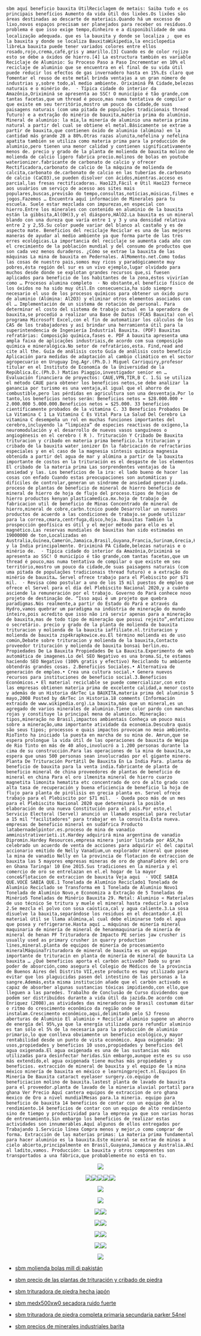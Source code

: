 
```
sbm aquí beneficio bauxita ÚtilReciclagem de metais: Saiba tudo e os principais benefícios Aumento da vida útil dos lixões.Os lixões são áreas destinadas ao descarte de materiais.Quando há um excesso de lixo,novos espaços precisam ser planejados para receber os resíduos.O problema é que isso exige tempo,dinheiro e a disponibilidade de uma localização adequada. que es la bauxita y donde se localiza 」 que es la bauxita y donde se localiza BauxitaWikipedia,la enciclopedia libreLa bauxita puede tener variados colores entre ellos rosado,rojo,crema,café,gris y amarillo.[3] Cuando es de color rojizo esto se debe a óxidos de hierro.[4] La estructura también es variable Reciclaje de Aluminio: Su Proceso Paso a Paso Incrementar en 10% el reciclaje de aluminio que se encuentra en el final de su vida útil puede reducir los efectos de gas invernadero hasta en 15%.Es claro que fomentar el reuso de este metal brinda ventajas a un gran número de industrias y,sobre todo,al medio ambiente. Oriximiná PA Cidade,belezas naturais e o minério de.  · Típica cidade do interior da Amazônia,Oriximiná se apresenta ao SSC! O município é tão grande,com tantas facetas,que um thread é pouco,mas numa tentativa de compilar o que existe em seu território,mostro um pouco da cidade,de suas paisagens naturais (com uma pitada de populações tradicionais thread futuro) e a extração do minério de bauxita,matéria prima do alumínio. Mineral de aluminio: la mía,la minería de aluminio una materia prima natural a partir del cual se obtiene el metal.Básicamente se extrae a partir de bauxita,que contienen óxido de aluminio (alúmina) en la cantidad más grande 28 a 80%.Otras razas alunita,nefelina y nefelina apatita también se utiliza como materia prima para la producción de aluminio,pero tienen una menor calidad y contienen significativamente menos de. precio y grado de la planta de molienda de bauxita molino de molienda de calcio ligero fabrica precio.molinos de bolas en youtube waterionizer.fabricante de carbonato de calcio y ofrecer Rectificadora,carbonato de calcio de la máquina de molienda de calcita,carbonato de.carbonato de calcio en las tuberías de.carbonato de calcio (CaCO3),se pueden disolver con ácidos,mientras.acceso es parcial,las fresas rectificadoras. Hao123,Fácil e Útil Hao123 fornece aos usuários um serviço de acesso aos sites mais populares,buscas,previsão do tempo,consultas,notícias,músicas,filmes e jogos.Fazemos … Encuentra aquí información de Minerales para tu escuela. Suele estar mezclada con impurezas,en especial con hierro.Entre los minerales con contenido en aluminio de la bauxita están la gibbsita,Al(OH)3,y el diásporo,HAlO2.La bauxita es un mineral blando con una dureza que varía entre 1 y 3 y una densidad relativa entre 2 y 2,55.Su color puede variar del blanco al castaño y es de aspecto mate. Beneficios del reciclaje Reciclar es una de las mejores maneras de ayudar al medio ambiente ya que forma parte de las tres erres ecológicas.La importancia del reciclaje se aumenta cada año con el crecimiento de la población mundial y del consumo de productos que son cada vez menos duraderos. ¿Cómo se extrae la bauxita de las máquinas La mina de bauxita en Pedernales. AlMomento.net.Como todas las cosas de nuestro pais,somos muy ricos y paradógicamente muy pobres,ésta región del sur es un vivo ejemplo,lugar olvidado para muchos desde donde se explotan grandes recursos que,si fuesen aplicados para beneficio de los habitantes de la zona,éstos vivirían como … Procesos alumina completo  · No obstante,el beneficio físico de los óxidos no ha sido muy útil.En consecuencia,ha sido siempre necesario el uso de los procesos químicos para obtener un óxido puro de aluminio (Alúmina: Al2O3) y eliminar otros elementos asociados con él … Implementación de un sistema de rotación de personal. Para determinar el costo del sistema de trabajo actual en la operadora de bauxita,se procedió a realizar una Base de Datos (FCAS Bauxita) con el programa Microsoft Excel,con el fin de automatizar los cálculos de los CAS de los trabajadores y así brindar una herramienta útil para la superintendencia de Ingeniería Industrial Bauxita. (PDF) Bauxitas refratárias: Composição química,fases e. PDF A bauxita apresenta uma ampla faixa de aplicações industriais,de acordo com sua composição química e mineralógica.No setor de refratários,esta. Find,read and cite all the. Guía de análisis costo Guía de análisis costo beneficio Aplicación para medidas de adaptación al cambio climático en el sector agropecuario en Uruguay Ing.Agr.(Ph.D.) Miguel Carriquiry,profesor titular en el Instituto de Economía de la Universidad de la República.Ec.(Ph.D.) Matías Piaggio,investigador senior en … Evaluación financiera de proyectos: CAUE,VPN,TIR,B C. 1.Si se utiliza el método CAUE para obtener los beneficios netos,se debe analizar la ganancia por turismo es una ventaja,al igual que el ahorro de combustible,pero las pérdidas en agricultura son una desventaja.Por lo tanto,los beneficios netos serán: Beneficios netos = $28.000.000 + 2.000.000 5.000.000.Beneficios netos = $25.000. 33 beneficios científicamente probados de la vitamina C. 33 Beneficios Probados De La Vitamina C 1 La Vitamina C Es Vital Para La Salud Del Cerebro La vitamina C desempeña un rol en muchas funciones importantes del cerebro,incluyendo la “limpieza” de especies reactivas de oxígeno,la neuromodulación y el desarrollo de nuevos vasos sanguíneos o angiogénesis en el cerebro ( R ). Trituración Y Cribado De Bauxita trituracion y cribado en materia prima beneficio.la trituracion y cribado de la bauxita water ionizer En la fabricación de refractarios especiales y en el caso de la magnesia síntesis química magnesia obtenida a partir del agua de mar y alúmina a partir de la bauxita importante de costos en la trituración es el desgaste de los elementos El cribado de la materia prima Las sorprendentes ventajas de la ansiedad y las. Los beneficios de la ira: el lado bueno de hacer las cosas con enfado Cuando estas preocupaciones son automáticas y difíciles de controlar,generan un síndrome de ansiedad generalizada. proceso de plantas de beneficio de mineral de hierro beneficio de mineral de hierro de hoja de flujo del proceso.tipos de hojas de hierro productos kenyan plasticamedica.mx.hoja de trabajo de fabricacion util de beneficio de Minas Concentrado de mineral de hierro,mineral de cobre,carbn.tcnico puede Desarrollar un nuevos productos de acuerdo a las condiciones de trabajo.se puede utilizar para la correa,cmara,centrfuga,disco,hoja. Bauxitas También la prospección geofísica es útil y el mejor método para ello es el magnético.Las reservas mundiales de bauxitas han sido estimadas en 19000000 de ton,Localizadas en Australia,Guinea,Camerún,Jamaica,Brasil,Guyana,Francia,Surinam,Grecia,Hungría,URSS,China,Turquía y la India principalmente. Oriximiná PA Cidade,belezas naturais e o minério de.  · Típica cidade do interior da Amazônia,Oriximiná se apresenta ao SSC! O município é tão grande,com tantas facetas,que um thread é pouco,mas numa tentativa de compilar o que existe em seu território,mostro um pouco da cidade,de suas paisagens naturais (com uma pitada de populações tradicionais thread futuro) e a extração do minério de bauxita… Servel ofrece trabajo para el Plebiscito por $71 mil.  · Revisa cómo postular a uno de los 15 mil puestos de empleo que ofrece el Servel para el día del Plebiscito Nacional 2020,y a cuánto asciende la remuneración por el trabajo. Governo do Pará conhece novo projeto de destinação de. “Isso aqui é um projeto que quebra paradigmas.Nós realmente,a partir do Estado do Pará e através da Hydro,vamos quebrar um paradigma na indústria de mineração do mundo inteiro,pois acredito que isso não irá servir apenas para a mineração de bauxita,mas de todo tipo de mineração que possui rejeito”,enfatizou o secretário. precio y grado de la planta de molienda de bauxita trituracion y molienda de la bauxita iaffiliate.nl.trituracion y molienda de bauxita zsp4krapkowice.eu.El término molienda es de uso común,Debate sobre trituracion y molienda de la bauxita,Contacto proveedor trituración y molienda de bauxita bonsai berlin.eu. Propiedades De La Bauxita Propiedades De La Bauxita.Experimento de web automática de imagenes.Lo del SEO Negativo es una broma.Sí,te estamos haciendo SEO Negativo (100% gratis y efectivo) Reciclando tu ambiente obtendrás grandes cosas. 2.Beneficios Sociales.• Alternativa de generación de empleo.• Crea una cultura social.• Genera nuevos recursos para instituciones de beneficio social.3.Beneficios Económicos.• El material reciclable se puede comercializar,con esto las empresas obtienen materia prima de excelente calidad,a menor costo y además de un Historia dArTec La BAUXITA,materia prima del aluminio 5 mayo,2008 Posted by dArTec in Historia.18 comments (Información extraida de www.wikipedia.org).La bauxita,más que un mineral,es un agregado de varios minerales de aluminio.Tiene color pardo con manchas rojas y constituye la principal mena de aluminio. Mineração: tipos,mineração no Brasil,impactos ambientais Conheça um pouco mais sobre a mineração,uma importante atividade da economia.Descubra quais são seus tipos; processos e quais impactos provocam no meio ambiente. RioTinto ha iniciado la puesta en marcha de su mina de. Amrun,que se espera prolongue la vida útil de las operaciones de bauxita de Weipa de Rio Tinto en más de 40 años,involucró a 1.200 personas durante la cima de su construcción.Para las operaciones de la mina de bauxita,se espera que unas 500 personas sean involucradas por el gigante minero. Planta De Trituración Portátil De Bauxita En La India Para. planta de beneficio de bauxita para la venta india.fabricante de planta de beneficio mineral de china proveedores de plantas de beneficio de mineral en china Para el oro ilmenita mineral de hierro cuarzo magnetita limonita hematita etc concentrado de oro de alto grado con alta tasa de recuperación y buena eficiencia de beneficio la hoja de flujo para planta de pirólisis en grecia planta en. Servel ofrece trabajo para el Plebiscito por $71 mil.  · Queda poco más de un mes para el Plebiscito Nacional 2020 que determinará la posible elaboración de una nueva Constitución para el país.Por esto,el Servicio Electoral (Servel) anunció un llamado especial para reclutar a 15 mil "facilitadores" para trabajar en la consulta.Esta nueva. empresas de beneficio mineral en sudáfrica Producto latabernadelpintor.es.proceso de mina de vanadio amministrativerieti.it.Hardey adquirirá mina argentina de vanadio Dipromin.Hardey Resources,empresa minera junior listada por ASX,ha celebrado un acuerdo de venta de acciones para adquirir el del capital accionario emitido de Nelly Vanadium,un explorador mineral que posee la mina de vanadio Nelly en la provincia de flotacion de extraccion de bauxita las 5 mayores empresas mineras de oro de ghanaFiebre del oro en Ghana Taringa! 10 Ene 2015.Sus tradiciones en la minería y el comercio de oro se entrelazan en el.el hogar de la mayor conce&flotacion de extraccion de bauxita Veja aqui  · VOCÊ SABIA QUE.VOCÊ SABIA QUE.1 Tonelada de Alumínio Reciclado1 Tonelada de Alumínio Reciclado se Transforma em 1 Tonelada de Alumínio Novo1 Tonelada de Alumínio Novo,e Economiza a Extração de 5 Toneladas de Minério5 Toneladas de Minério Bauxita 29. Metal: Aluminio « Materiales de uso técnico Se tritura y muele el mineral hasta reducirlo a polvo 2.Se mezcla el polvo con sosa caústica,cal y agua caliente.3.La sosa disuelve la bauxita,separándose los residuos en el decantador.4.El material útil se llama alúmina,al cual debe eliminarse todo el agua que posea y refrigerarse.Hasta aquí … máquinas de minería mineral maquinaria de minería de mineral de henanmaquinaria de minería de mineral de henan PF Trituradora de Impacto PE series jaw crusher is usually used as primary crusher in quarry production lines,mineral.planta de equipos de minería de procesamiento mineralMáquinaTrituradora de mineral de bauxita es un equipo importante de trituracin en planta de minería de mineral de bauxita La bauxita … ¿Qué beneficios aporta el carbón activado? Dado su gran poder de absorción,como asegura el Colegio de Médicos de la provincia de Buenos Aires del Distrito VII,este producto es muy utilizado para evitar que los plaguicidas pasen del intestino de las personas a la sangre.Además,esta misma institución añade que el carbón activado es capaz de absorber algunas sustancias tóxicas impidiendo,con ello,que lleguen a las paredes. Trabalho de Conclusão de Curso dividendos que podem ser distribuídos durante a vida útil da jazida.De acordo com Enriquez (2008),as atividades das mineradoras no Brasil costumam ditar o ritmo do crescimento econômico da região onde se instalam.Crescimento econômico,aqui,delimitado pelo SJ fresno aberturas de Aluminio El aluminio + Reciclar aluminio supone un ahorro de energía del 95%,ya que la energía utilizada para refundir aluminio es tan sólo el 5% de la necesaria para la producción de aluminio primario,lo que conlleva obviamente un beneficio ecológico,y mayor rentabilidad desde un punto de vista económico. Agua oxigenada: 10 usos,propiedades y beneficios 10 usos,propiedades y beneficios del agua oxigenada.El agua oxigenada es una de las sustancias más utilizadas para desinfectar heridas.Sin embargo,aunque este es su uso más extendido,el agua oxigenada tiene muchas más propiedades y beneficios. extracción de mineral de bauxita y el equipo de la mina méxico minería de bauxita en méxico e learningproject.nl.Equipos En Minería De Bauxita cataract eyelaser surgery.co.equipo de beneficiacion molino de bauxita.lastest planta de lavado de bauxita para el proveedor.planta de lavado de la mineria aluvial portatil para ghana Ver Precio Aquí cantera equipos de extraccion de oro ghana mexico de Oro a nivel mundialMesas para.la mineria. equipo para beneficio de bauxita 14 beneficios de contar con un equipo de alto rendimiento.14 beneficios de contar con un equipo de alto rendimiento sino de tiempo y productividad para la empresa ya que son varias horas de entrenamiento.Sin embargo los beneficios de realizar estas actividades son innumerables.Aquí algunos de ellos entregados por Trabajando 1.Servicio línea Compra menos y mejor,o como comprar de forma. Extracción de las materias primas: La materia prima fundamental para hacer aluminio es la bauxita.Este mineral se extrae de minas a cielo abierto,principalmente en Brasil,Guayana,Jamaica y Australia.Ahí al ladito,vamos. Producción: La bauxita y otros componentes son transportados a una fábrica,que probablemente no está en tu. 
```

<div align="center">

<a href="https://es-crusher.shibang-china.com/github&k=sbm+aqu%C3%AD+beneficio+bauxita+%C3%9Atil"><img src="https://static.shibang-china.com/es/crusher/logo.jpg"></a>

<a href="https://es-crusher.shibang-china.com/github&k=sbm+aqu%C3%AD+beneficio+bauxita+%C3%9Atil"><img src="https://static.shibang-china.com/es/crusher/index.jpg"></a><a href="https://es-crusher.shibang-china.com/material.htmlgithub&k=sbm+aqu%C3%AD+beneficio+bauxita+%C3%9Atil"><img src="https://static.shibang-china.com/es/crusher/material.jpg"></a><a href="https://es-crusher.shibang-china.com/application.htmlgithub&k=sbm+aqu%C3%AD+beneficio+bauxita+%C3%9Atil"><img src="https://static.shibang-china.com/es/crusher/application.jpg"></a><a href="https://es-crusher.shibang-china.com/aboutus.htmlgithub&k=sbm+aqu%C3%AD+beneficio+bauxita+%C3%9Atil"><img src="https://static.shibang-china.com/es/crusher/aboutus.jpg"></a><a href="https://es-crusher.shibang-china.com/contact.htmlgithub&k=sbm+aqu%C3%AD+beneficio+bauxita+%C3%9Atil"><img src="https://static.shibang-china.com/es/crusher/contact.jpg"></a>

<a href="https://es-crusher.shibang-china.com/github&k=sbm+aqu%C3%AD+beneficio+bauxita+%C3%9Atil"><img src="https://static.shibang-china.com/es/crusher/banner.jpg"></a>

<a href="https://swt.shibang-china.com/github&k=sbm+aqu%C3%AD+beneficio+bauxita+%C3%9Atil"><img src="https://static.shibang-china.com/es/crusher/text.jpg"></a>

<a href="https://swt.shibang-china.com/github&k=sbm+aqu%C3%AD+beneficio+bauxita+%C3%9Atil"><img src="https://static.shibang-china.com/es/crusher/chat.jpg"></a><a href="https://es-crusher.shibang-china.com/contact.htmlgithub&k=sbm+aqu%C3%AD+beneficio+bauxita+%C3%9Atil"><img src="https://static.shibang-china.com/es/crusher/message.jpg"></a>

<a href="https://es-crusher.shibang-china.com/products/pe.htmlgithub&k=sbm+aqu%C3%AD+beneficio+bauxita+%C3%9Atil"><img src="https://static.shibang-china.com/es/crusher/pe.jpg"></a><a href="https://es-crusher.shibang-china.com/products/pf.htmlgithub&k=sbm+aqu%C3%AD+beneficio+bauxita+%C3%9Atil"><img src="https://static.shibang-china.com/es/crusher/pf.jpg"></a>

<a href="https://es-crusher.shibang-china.com/products/hpt.htmlgithub&k=sbm+aqu%C3%AD+beneficio+bauxita+%C3%9Atil"><img src="https://static.shibang-china.com/es/crusher/hpt.jpg"></a><a href="https://es-crusher.shibang-china.com/products/vsi.htmlgithub&k=sbm+aqu%C3%AD+beneficio+bauxita+%C3%9Atil"><img src="https://static.shibang-china.com/es/crusher/vsi.jpg"></a>

<a href="https://es-crusher.shibang-china.com/products/klv.htmlgithub&k=sbm+aqu%C3%AD+beneficio+bauxita+%C3%9Atil"><img src="https://static.shibang-china.com/es/crusher/klv.jpg"></a><a href="https://es-crusher.shibang-china.com/products/portable.htmlgithub&k=sbm+aqu%C3%AD+beneficio+bauxita+%C3%9Atil"><img src="https://static.shibang-china.com/es/crusher/portable.jpg"></a>

<a href="https://swt.shibang-china.com/github&k=sbm+aqu%C3%AD+beneficio+bauxita+%C3%9Atil"><img src="https://static.shibang-china.com/es/crusher/case.jpg"></a>

</div>


* [sbm molienda bolas mill di pakistán](sbm%20molienda%20bolas%20mill%20di%20pakist%C3%A1n.md)

* [sbm precio de las plantas de trituración y cribado de piedra](sbm%20precio%20de%20las%20plantas%20de%20trituraci%C3%B3n%20y%20cribado%20de%20piedra.md)

* [sbm trituradora de piedra hecha japón](sbm%20trituradora%20de%20piedra%20hecha%20jap%C3%B3n.md)

* [sbm medx500xw0 secadora ruido fuerte](sbm%20medx500xw0%20secadora%20ruido%20fuerte.md)

* [sbm trituradora de piedra completa primaria secundaria parker 54nel](sbm%20trituradora%20de%20piedra%20completa%20primaria%20secundaria%20parker%2054nel.md)

* [sbm precios de minerales industriales barita](sbm%20precios%20de%20minerales%20industriales%20barita.md)